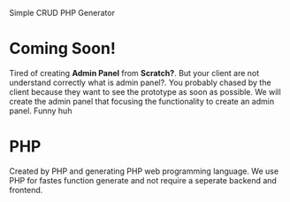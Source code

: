 Simple CRUD PHP Generator
# Coming Soon!

Tired of creating **Admin Panel** from **Scratch?**. But your client are not understand correctly what is admin panel?. You probably chased by the client because they want to see the prototype as soon as possible. We will create the admin panel that focusing the functionality to create an admin panel. Funny huh


# PHP

Created by PHP and generating PHP web programming language. We use PHP for fastes function generate and not require a seperate backend and frontend.

